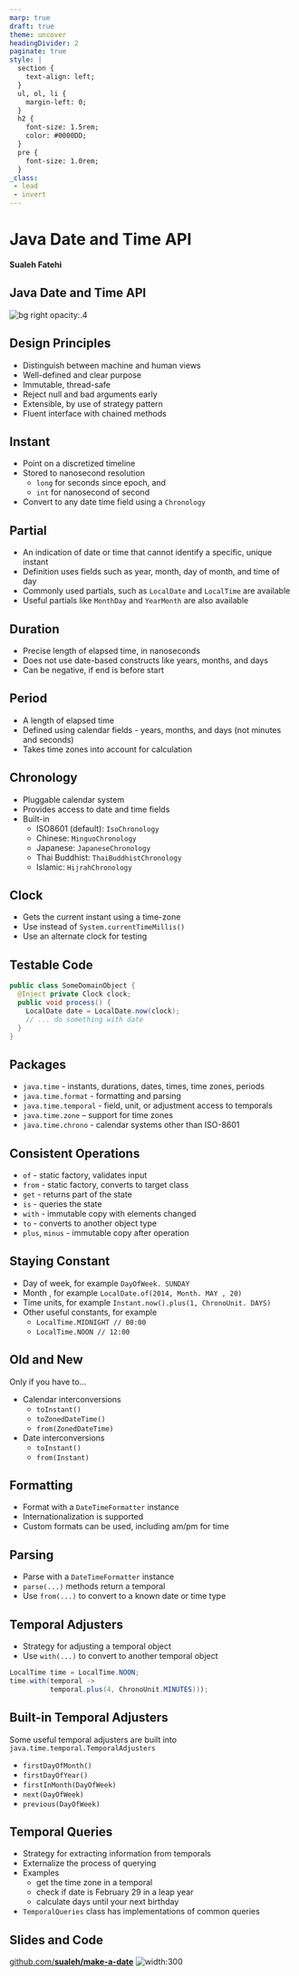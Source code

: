 ```yaml
---
marp: true
draft: true
theme: uncover
headingDivider: 2
paginate: true
style: |
  section {
    text-align: left;
  }
  ul, ol, li {
    margin-left: 0;
  }
  h2 {
    font-size: 1.5rem;
    color: #0000DD;
  }
  pre {
    font-size: 1.0rem;
  }
_class:
 - lead
 - invert
---
```


# Java Date and Time API

**Sualeh Fatehi**


## Java Date and Time API
![bg right opacity:.4](./calendar.jpg "Calendar")


## Design Principles
- Distinguish between machine and human views
- Well-defined and clear purpose
- Immutable, thread-safe
- Reject null and bad arguments early
- Extensible, by use of strategy pattern
- Fluent interface with chained methods


## Instant
- Point on a discretized timeline
- Stored to nanosecond resolution
  - `long` for seconds since epoch, and
  - `int` for nanosecond of second
- Convert to any date time field using a `Chronology`


## Partial
- An indication of date or time that cannot identify a specific, unique instant
- Definition uses fields such as year, month, day of month, and time of day
- Commonly used partials, such as `LocalDate` and `LocalTime` are available
- Useful partials like `MonthDay` and `YearMonth` are also available


## Duration
- Precise length of elapsed time, in nanoseconds
- Does not use date-based constructs like years, months, and days
- Can be negative, if end is before start


## Period
- A length of elapsed time
- Defined using calendar fields - years, months, and days (not minutes and
seconds)
- Takes time zones into account for calculation


## Chronology
- Pluggable calendar system
- Provides access to date and time fields
- Built-in
  - ISO8601 (default): `IsoChronology`
  - Chinese: `MinguoChronology`
  - Japanese: `JapaneseChronology`
  - Thai Buddhist: `ThaiBuddhistChronology`
  - Islamic: `HijrahChronology`


## Clock
- Gets the current instant using a time-zone
- Use instead of `System.currentTimeMillis()`
- Use an alternate clock for testing


## Testable Code
```java
public class SomeDomainObject {
  @Inject private Clock clock;
  public void process() {
    LocalDate date = LocalDate.now(clock);
    // ... do something with date
  }
}
```


## Packages
- `java.time` - instants, durations, dates, times, time zones, periods
- `java.time.format` - formatting and parsing
- `java.time.temporal` - field, unit, or adjustment access to temporals
- `java.time.zone` – support for time zones
- `java.time.chrono` - calendar systems other than ISO-8601


## Consistent Operations
- `of` - static factory, validates input
- `from` - static factory, converts to target class
- `get` - returns part of the state
- `is` - queries the state
- `with` - immutable copy with elements changed
- `to` - converts to another object type
- `plus`, `minus` - immutable copy after operation


## Staying Constant
- Day of week, for example `DayOfWeek. SUNDAY`
- Month , for example
  `LocalDate.of(2014, Month. MAY , 20)`
- Time units, for example 
  `Instant.now().plus(1, ChronoUnit. DAYS)`
- Other useful constants, for example
  - `LocalTime.MIDNIGHT // 00:00`
  - `LocalTime.NOON // 12:00`


## Old and New
Only if you have to...
- Calendar interconversions
  - `toInstant()`
  - `toZonedDateTime()`
  - `from(ZonedDateTime)`
- Date interconversions
  - `toInstant()`
  - `from(Instant)`


## Formatting
- Format with a `DateTimeFormatter` instance
- Internationalization is supported
- Custom formats can be used, including am/pm for time


## Parsing
- Parse with a `DateTimeFormatter` instance
- `parse(...)` methods return a temporal
- Use `from(...)` to convert to a known date or time type


## Temporal Adjusters
- Strategy for adjusting a temporal object
- Use `with(...)` to convert to another temporal object

```java
LocalTime time = LocalTime.NOON;
time.with(temporal -> 
          temporal.plus(4, ChronoUnit.MINUTES)));
```


## Built-in Temporal Adjusters
Some useful temporal adjusters are built into
`java.time.temporal.TemporalAdjusters`

- `firstDayOfMonth()`
- `firstDayOfYear()`
- `firstInMonth(DayOfWeek)`
- `next(DayOfWeek)`
- `previous(DayOfWeek)`


## Temporal Queries
- Strategy for extracting information from temporals
- Externalize the process of querying
- Examples
  -  get the time zone in a temporal
  -  check if date is February 29 in a leap year
  -  calculate days until your next birthday
- `TemporalQueries` class has implementations of common queries


## Slides and Code

[github.com/**sualeh/make-a-date**](https://github.com/sualeh/make-a-date)
![width:300](./qr-code.png "GitHhub")
